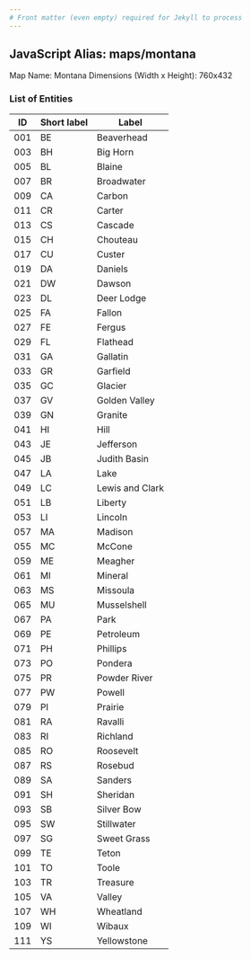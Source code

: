 ```yaml
---
# Front matter (even empty) required for Jekyll to process
---
```


## JavaScript Alias: maps/montana

Map Name: Montana
Dimensions (Width x Height): 760x432





### List of Entities

ID | Short label | Label
---|---|---|
001|BE|Beaverhead
003|BH|Big Horn
005|BL|Blaine
007|BR|Broadwater
009|CA|Carbon
011|CR|Carter
013|CS|Cascade
015|CH|Chouteau
017|CU|Custer
019|DA|Daniels
021|DW|Dawson
023|DL|Deer Lodge
025|FA|Fallon
027|FE|Fergus
029|FL|Flathead
031|GA|Gallatin
033|GR|Garfield
035|GC|Glacier
037|GV|Golden Valley
039|GN|Granite
041|HI|Hill
043|JE|Jefferson
045|JB|Judith Basin
047|LA|Lake
049|LC|Lewis and Clark
051|LB|Liberty
053|LI|Lincoln
057|MA|Madison
055|MC|McCone
059|ME|Meagher
061|MI|Mineral
063|MS|Missoula
065|MU|Musselshell
067|PA|Park
069|PE|Petroleum
071|PH|Phillips
073|PO|Pondera
075|PR|Powder River
077|PW|Powell
079|PI|Prairie
081|RA|Ravalli
083|RI|Richland
085|RO|Roosevelt
087|RS|Rosebud
089|SA|Sanders
091|SH|Sheridan
093|SB|Silver Bow
095|SW|Stillwater
097|SG|Sweet Grass
099|TE|Teton
101|TO|Toole
103|TR|Treasure
105|VA|Valley
107|WH|Wheatland
109|WI|Wibaux
111|YS|Yellowstone

